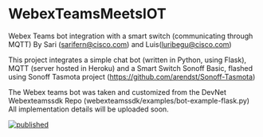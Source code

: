 # WebexTeamsMeetsIOT
Webex Teams bot integration with a smart switch (communicating through MQTT)
By Sari (sarifern@cisco.com) and Luis(luribegu@cisco.com)

This project integrates a simple chat bot (written in Python, using Flask), MQTT (server hosted in Heroku) and a Smart Switch Sonoff Basic, flashed using Sonoff Tasmota project (https://github.com/arendst/Sonoff-Tasmota)

The Webex teams bot was taken and customized from the DevNet Webexteamssdk Repo (webexteamssdk/examples/bot-example-flask.py)
All implementation details will be uploaded soon.

[![published](https://static.production.devnetcloud.com/codeexchange/assets/images/devnet-published.svg)](https://developer.cisco.com/codeexchange/github/repo/sarifern/WebexTeamsMeetsIOT)
